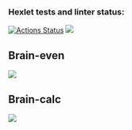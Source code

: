 ### Hexlet tests and linter status:
[![Actions Status](https://github.com/ADEmmure/frontend-project-44/workflows/hexlet-check/badge.svg)](https://github.com/ADEmmure/frontend-project-44/actions)
<a href="https://codeclimate.com/github/ADEmmure/frontend-project-44/maintainability"><img src="https://api.codeclimate.com/v1/badges/1ddd18d7296a02ad48f3/maintainability" /></a>
<h2>Brain-even</h2>
<a href="https://asciinema.org/a/aSwTyPgpvaIOh8C03bhkpcYJ3" target="_blank"><img src="https://asciinema.org/a/aSwTyPgpvaIOh8C03bhkpcYJ3.svg" /></a>
<h2>Brain-calc</h2>
<a href="https://asciinema.org/a/IgIKWv1uEYJOgJSpCIriZ3FS8" target="_blank"><img src="https://asciinema.org/a/IgIKWv1uEYJOgJSpCIriZ3FS8.svg" /></a>